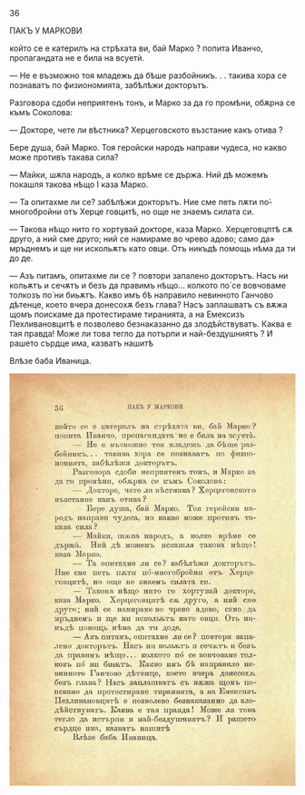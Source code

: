 ﻿36

ПАКЪ У МАРКОВИ

който се е катерилъ на стрѣхата ви, бай Марко ? попита Иванчо, пропагандата не е била на всуетѝ.

— Не е възможно тоя младежь да бѣше разбойникъ. . . такива хора се познаватъ по физиономията, забѣлѣжи докторътъ.

Разговора сдоби неприятенъ тонъ, и Марко за да го промѣни, обѫрна се къмъ Соколова:

— Докторе, чете ли вѣстника? Херцеговското възстание какъ отива ?

Бере душа, бай Марко. Тоя геройски народъ направи чудеса, но какво може противъ такава сила?

— Майки, шѫпа народъ, а колко врѣме се държа. Ний дѣ можемъ покашля такова нѣщо I каза Марко.

— Та опитахме ли се? забѣлѣжи докторътъ. Ние сме петь пѫти по́-многобройни отъ Херце говцитѣ, но още не знаемъ силата си.

— Такова нѣщо нито го хортувай докторе, каза Марко. Херцеговцптѣ сѫ друго, а ний сме друго; ний се намираме во чрево адово; само да» мръднемъ и ще ни искольѫтъ като овци. Отъ никъдѣ помощь нѣма да ти до де.

— Азъ питамъ, опитахме ли се ? повтори запалено докторътъ. Насъ ни кольѫтъ и сечѫтъ и безъ да правимъ нѣщо... колкото по́ се вовчоваме толкозъ по́ ни биьѫтъ. Какво имъ бѣ направило невинното Ганчово дѣтенце, което вчера донесохѫ безъ глава? Насъ заплашватъ съ вѫжа щомъ поискаме да протестираме тиранията, а на Емексизъ Пехливановцитѣ е позволево безнаказанно да злодѣйствуватъ. Каква е тая правда! Може ли това тегло да потърпи и най-бездушниятъ ? И рашето сърдце има, казватъ нашитѣ

Влѣзе баба Иваница.

![original](images/047.jpg)

